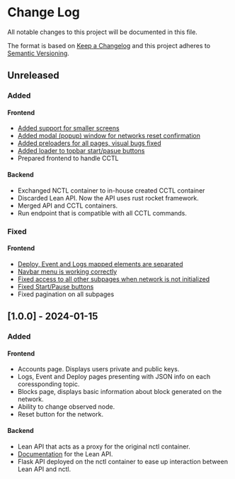 # Change Log

All notable changes to this project will be documented in this file.

The format is based on [Keep a Changelog](http://keepachangelog.com/)
and this project adheres to [Semantic Versioning](http://semver.org/).

## Unreleased

### Added

#### Frontend

- [Added support for smaller screens](https://github.com/block-bites/fondant-app/pull/91)
- [Added modal (popup) window for networks reset confirmation](https://github.com/block-bites/fondant-app/pull/77)
- [Added preloaders for all pages, visual bugs fixed](https://github.com/block-bites/fondant-app/pull/80)
- [Added loader to topbar start/pasue buttons](https://github.com/block-bites/fondant-app/issues/81)
- Prepared frontend to handle CCTL

#### Backend

- Exchanged NCTL container to in-house created CCTL container
- Discarded Lean API. Now the API uses rust rocket framework.
- Merged API and CCTL containers.
- Run endpoint that is compatible with all CCTL commands.

### Fixed

#### Frontend

- [Deploy, Event and Logs mapped elements are separated](https://github.com/block-bites/fondant-app/pull/78)
- [Navbar menu is working correctly](https://github.com/block-bites/fondant-app/pull/64)
- [Fixed access to all other subpages when network is not initialized](https://github.com/block-bites/fondant-app/issues/85)
- [Fixed Start/Pause buttons](https://github.com/block-bites/fondant-app/issues/82)
- Fixed pagination on all subpages

## [1.0.0] - 2024-01-15

### Added

#### Frontend

- Accounts page. Displays users private and public keys.
- Logs, Event and Deploy pages presenting with JSON info on each coressponding topic.
- Blocks page, displays basic information about block generated on the network.
- Ability to change observed node.
- Reset button for the network.

#### Backend

- Lean API that acts as a proxy for the original nctl container.
- [Documentation](https://github.com/block-bites/fondant-app/blob/master/OpenAPI.yml) for the Lean API.
- Flask API deployed on the nctl container to ease up interaction between Lean API and nctl.
